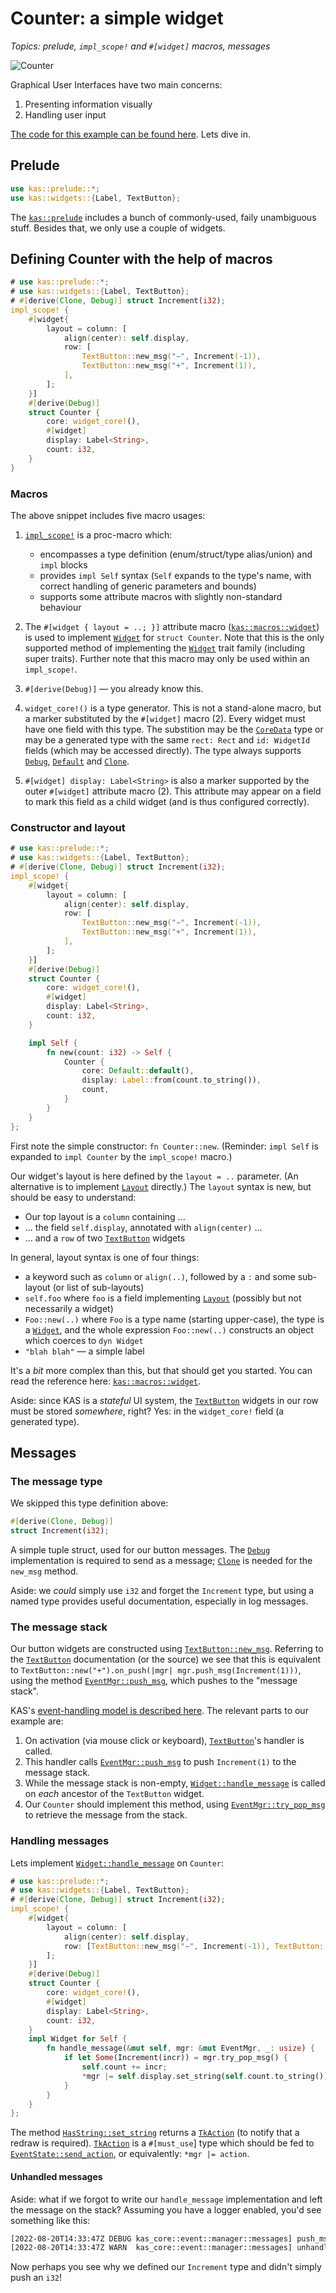 # Counter: a simple widget

*Topics: prelude, `impl_scope!` and `#[widget]` macros, messages*

![Counter](screenshots/counter.png)

Graphical User Interfaces have two main concerns:

1.  Presenting information visually
2.  Handling user input

[The code for this example can be found here](https://github.com/kas-gui/tutorials/blob/master/examples/counter.rs). Lets dive in.

## Prelude

```rust
use kas::prelude::*;
use kas::widgets::{Label, TextButton};
```
The [`kas::prelude`] includes a bunch of commonly-used, faily unambiguous stuff.
Besides that, we only use a couple of widgets.

## Defining Counter with the help of macros

```rust
# use kas::prelude::*;
# use kas::widgets::{Label, TextButton};
# #[derive(Clone, Debug)] struct Increment(i32);
impl_scope! {
    #[widget{
        layout = column: [
            align(center): self.display,
            row: [
                TextButton::new_msg("−", Increment(-1)),
                TextButton::new_msg("+", Increment(1)),
            ],
        ];
    }]
    #[derive(Debug)]
    struct Counter {
        core: widget_core!(),
        #[widget]
        display: Label<String>,
        count: i32,
    }
}
```

### Macros

The above snippet includes five macro usages:

1.  [`impl_scope!`] is a proc-macro which:

    -   encompasses a type definition (enum/struct/type alias/union) and `impl` blocks
    -   provides `impl Self` syntax (`Self` expands to the type's name, with correct
        handling of generic parameters and bounds)
    -   supports some attribute macros with slightly non-standard behaviour

2.  The `#[widget { layout = ..; }]` attribute macro ([`kas::macros::widget`]) is used to
    implement [`Widget`] for `struct Counter`. Note that this is the only
    supported method of implementing the [`Widget`] trait family (including
    super traits). Further note that this macro may only be used within an `impl_scope!`.

3.  `#[derive(Debug)]` — you already know this.

4.  `widget_core!()` is a type generator. This is not a stand-alone macro, but a
    marker substituted by the `#[widget]` macro (2). Every widget must have one
    field with this type. The substition may be the [`CoreData`] type or may be
    a generated type with the same `rect: Rect` and `id: WidgetId` fields (which
    may be accessed directly). The type always supports [`Debug`], [`Default`]
    and [`Clone`].

5.  `#[widget] display: Label<String>` is also a marker supported by the outer
    `#[widget]` attribute macro (2). This attribute may appear on a field to
    mark this field as a child widget (and is thus configured correctly).

### Constructor and layout

```rust
# use kas::prelude::*;
# use kas::widgets::{Label, TextButton};
# #[derive(Clone, Debug)] struct Increment(i32);
impl_scope! {
    #[widget{
        layout = column: [
            align(center): self.display,
            row: [
                TextButton::new_msg("−", Increment(-1)),
                TextButton::new_msg("+", Increment(1)),
            ],
        ];
    }]
    #[derive(Debug)]
    struct Counter {
        core: widget_core!(),
        #[widget]
        display: Label<String>,
        count: i32,
    }

    impl Self {
        fn new(count: i32) -> Self {
            Counter {
                core: Default::default(),
                display: Label::from(count.to_string()),
                count,
            }
        }
    }
};
```

First note the simple constructor: `fn Counter::new`. (Reminder: `impl Self`
is expanded to `impl Counter` by the `impl_scope!` macro.)

Our widget's layout is here defined by the `layout = ..` parameter.
(An alternative is to implement [`Layout`] directly.)
The `layout` syntax is new, but should be easy to understand:

-   Our top layout is a `column` containing ...
-   ... the field `self.display`, annotated with `align(center)` ...
-   ... and a `row` of two [`TextButton`] widgets

In general, layout syntax is one of four things:

-   a keyword such as `column` or `align(..)`, followed by a `:` and some
    sub-layout (or list of sub-layouts)
-   `self.foo` where `foo` is a field implementing [`Layout`] (possibly but not necessarily a widget)
-   `Foo::new(..)` where `Foo` is a type name (starting upper-case), the type is
    a [`Widget`], and the whole expression `Foo::new(..)` constructs an object
    which coerces to `dyn Widget`
-   `"blah blah"` — a simple label

It's a *bit* more complex than this, but that should get you started. You can
read the reference here: [`kas::macros::widget`].

Aside: since KAS is a *stateful* UI system, the [`TextButton`] widgets in our
row must be stored *somewhere*, right? Yes: in the `widget_core!` field
(a generated type).

## Messages

### The message type

We skipped this type definition above:
```rust
#[derive(Clone, Debug)]
struct Increment(i32);
```
A simple tuple struct, used for our button messages. The [`Debug`] implementation
is required to send as a message; [`Clone`] is needed for the `new_msg` method.

Aside: we *could* simply use `i32` and forget the `Increment` type, but using a
named type provides useful documentation, especially in log messages.

### The message stack

Our button widgets are constructed using [`TextButton::new_msg`].
Referring to the [`TextButton`] documentation (or the source) we see that
this is equivalent to `TextButton::new("+").on_push(|mgr| mgr.push_msg(Increment(1)))`,
using the method [`EventMgr::push_msg`], which pushes to the "message stack".

KAS's [event-handling model is described here](https://docs.rs/kas/latest/kas/event/index.html#event-handling-model).
The relevant parts to our example are:

1.  On activation (via mouse click or keyboard), [`TextButton`]'s handler is called.
2.  This handler calls [`EventMgr::push_msg`] to push `Increment(1)` to
    the message stack.
3.  While the message stack is non-empty, [`Widget::handle_message`] is called
    on *each* ancestor of the `TextButton` widget.
4.  Our `Counter` should implement this method, using [`EventMgr::try_pop_msg`]
    to retrieve the message from the stack.

### Handling messages

Lets implement [`Widget::handle_message`] on `Counter`:
```rust
# use kas::prelude::*;
# use kas::widgets::{Label, TextButton};
# #[derive(Clone, Debug)] struct Increment(i32);
impl_scope! {
    #[widget{
        layout = column: [
            align(center): self.display,
            row: [TextButton::new_msg("−", Increment(-1)), TextButton::new_msg("+", Increment(1))],
        ];
    }]
    #[derive(Debug)]
    struct Counter {
        core: widget_core!(),
        #[widget]
        display: Label<String>,
        count: i32,
    }
    impl Widget for Self {
        fn handle_message(&mut self, mgr: &mut EventMgr, _: usize) {
            if let Some(Increment(incr)) = mgr.try_pop_msg() {
                self.count += incr;
                *mgr |= self.display.set_string(self.count.to_string());
            }
        }
    }
};
```

The method [`HasString::set_string`] returns a [`TkAction`] (to notify that a
redraw is required). [`TkAction`] is a `#[must_use`] type which should be fed
to [`EventState::send_action`], or equivalently: `*mgr |= action`.

#### Unhandled messages

Aside: what if we forgot to write our `handle_message` implementation and left
the message on the stack? Assuming you have a logger enabled, you'd see
something like this:
```sh
[2022-08-20T14:33:47Z DEBUG kas_core::event::manager::messages] push_msg: counter::main::Increment::Increment(1)
[2022-08-20T14:33:47Z WARN  kas_core::event::manager::messages] unhandled: counter::main::Increment::Increment(1)
```
Now perhaps you see why we defined our `Increment` type and didn't simply push an `i32`!

[`kas::prelude`]: https://docs.rs/kas/latest/kas/prelude/index.html
[`Clone`]: https://doc.rust-lang.org/stable/std/clone/trait.Clone.html
[`Debug`]: https://doc.rust-lang.org/stable/std/fmt/trait.Debug.html
[`Default`]: https://doc.rust-lang.org/stable/std/default/trait.Default.html
[`Widget`]: https://docs.rs/kas/latest/kas/trait.Widget.html
[`Widget::handle_message`]: https://docs.rs/kas/latest/kas/trait.Widget.html#method.handle_message
[`Layout`]: https://docs.rs/kas/latest/kas/trait.Layout.html
[`impl_scope!`]: https://docs.rs/impl-tools/latest/impl_tools/macro.impl_scope.html
[`kas::macros::widget`]: https://docs.rs/kas/latest/kas/macros/attr.widget.html
[`CoreData`]: https://docs.rs/kas/latest/kas/struct.CoreData.html
[`TextButton`]: https://docs.rs/kas/latest/kas/widgets/struct.TextButton.html
[`TextButton::new_msg`]: https://docs.rs/kas/latest/kas/widgets/struct.TextButton.html#method.new_msg
[`EventMgr`]: https://docs.rs/kas/latest/kas/event/struct.EventMgr.html
[`EventMgr::push_msg`]: https://docs.rs/kas/latest/kas/event/struct.EventMgr.html#method.push_msg
[`EventMgr::try_pop_msg`]: https://docs.rs/kas/latest/kas/event/struct.EventMgr.html#method.try_pop_msg
[`HasString::set_string`]: https://docs.rs/kas/latest/kas/class/trait.HasString.html#tymethod.set_string
[`TkAction`]: https://docs.rs/kas/latest/kas/struct.TkAction.html
[`EventState::send_action`]: https://docs.rs/kas/latest/kas/event/struct.EventState.html#method.send_action
